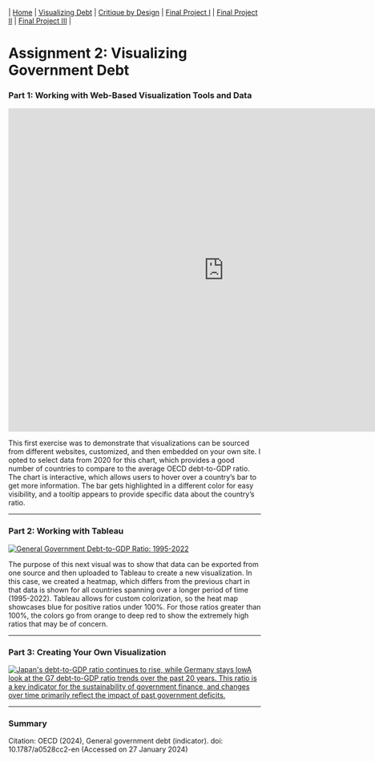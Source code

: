 | [Home](https://kcufford.github.io/portfolio/) | [Visualizing Debt](visualizing-government-debt) | [Critique by Design](critique-by-design) | [Final Project I](final-project-part-one) | [Final Project II](final-project-part-two) | [Final Project III](final-project-part-three) |

# Assignment 2: Visualizing Government Debt

### Part 1: Working with Web-Based Visualization Tools and Data

<iframe src="https://data.oecd.org/chart/7kiD" width="860" height="645" style="border: 0" mozallowfullscreen="true" webkitallowfullscreen="true" allowfullscreen="true"><a href="https://data.oecd.org/chart/7kiD" target="_blank">OECD Chart: General government debt, Total, % of GDP, Annual, 2020</a></iframe>


This first exercise was to demonstrate that visualizations can be sourced from different websites, customized, and then embedded on your own site. I opted to select data from 2020 for this chart, which provides a good number of countries to compare to the average OECD debt-to-GDP ratio. The chart is interactive, which allows users to hover over a country’s bar to get more information. The bar gets highlighted in a different color for easy visibility, and a tooltip appears to provide specific data about the country’s ratio.

-------------

### Part 2: Working with Tableau

<div class='tableauPlaceholder' id='viz1706575459696' style='position: relative'><noscript><a href='#'><img alt='General Government Debt-to-GDP Ratio: 1995-2022 ' src='https:&#47;&#47;public.tableau.com&#47;static&#47;images&#47;De&#47;DebttoGDP1995-2020&#47;DebttoGDP&#47;1_rss.png' style='border: none' /></a></noscript><object class='tableauViz'  style='display:none;'><param name='host_url' value='https%3A%2F%2Fpublic.tableau.com%2F' /> <param name='embed_code_version' value='3' /> <param name='site_root' value='' /><param name='name' value='DebttoGDP1995-2020&#47;DebttoGDP' /><param name='tabs' value='no' /><param name='toolbar' value='yes' /><param name='static_image' value='https:&#47;&#47;public.tableau.com&#47;static&#47;images&#47;De&#47;DebttoGDP1995-2020&#47;DebttoGDP&#47;1.png' /> <param name='animate_transition' value='yes' /><param name='display_static_image' value='yes' /><param name='display_spinner' value='yes' /><param name='display_overlay' value='yes' /><param name='display_count' value='yes' /><param name='language' value='en-US' /></object></div>
<script type='text/javascript'>
  var divElement = document.getElementById('viz1706575459696');
  var vizElement = divElement.getElementsByTagName('object')[0];
  vizElement.style.width='100%';vizElement.style.height=(divElement.offsetWidth*0.75)+'px';
  var scriptElement = document.createElement('script');
  scriptElement.src = 'https://public.tableau.com/javascripts/api/viz_v1.js';
  vizElement.parentNode.insertBefore(scriptElement, vizElement);
</script>

The purpose of this next visual was to show that data can be exported from one source and then uploaded to Tableau to create a new visualization.  In this case, we created a heatmap, which differs from the previous chart in that data is shown for all countries spanning over a longer period of time (1995-2022).  Tableau allows for custom colorization, so the heat map showcases blue for positive ratios under 100%. For those ratios greater than 100%, the colors go from orange to deep red to show the extremely high ratios that may be of concern.

-------------

### Part 3: Creating Your Own Visualization

<div class='tableauPlaceholder' id='viz1706464674990' style='position: relative'><noscript><a href='#'><img alt='Japan&#39;s debt-to-GDP ratio continues to rise, while Germany stays lowA look at the G7 debt-to-GDP ratio trends over the past 20 years. This ratio is a key indicator for the sustainability of government finance, and changes over time primarily reflect the impact of past government deficits. ' src='https:&#47;&#47;public.tableau.com&#47;static&#47;images&#47;G7&#47;G7DebttoGDP2002-2022&#47;G7&#47;1_rss.png' style='border: none' /></a></noscript><object class='tableauViz'  style='display:none;'><param name='host_url' value='https%3A%2F%2Fpublic.tableau.com%2F' /> <param name='embed_code_version' value='3' /> <param name='site_root' value='' /><param name='name' value='G7DebttoGDP2002-2022&#47;G7' /><param name='tabs' value='no' /><param name='toolbar' value='yes' /><param name='static_image' value='https:&#47;&#47;public.tableau.com&#47;static&#47;images&#47;G7&#47;G7DebttoGDP2002-2022&#47;G7&#47;1.png' /> <param name='animate_transition' value='yes' /><param name='display_static_image' value='yes' /><param name='display_spinner' value='yes' /><param name='display_overlay' value='yes' /><param name='display_count' value='yes' /><param name='language' value='en-US' /></object></div> 
<script type='text/javascript'>
  var divElement = document.getElementById('viz1706464674990');
  var vizElement = divElement.getElementsByTagName('object')[0];
  vizElement.style.width='100%';vizElement.style.height=(divElement.offsetWidth*0.75)+'px';
  var scriptElement = document.createElement('script');
  scriptElement.src = 'https://public.tableau.com/javascripts/api/viz_v1.js';
  vizElement.parentNode.insertBefore(scriptElement, vizElement);
</script>




-------------

### Summary


Citation: OECD (2024), General government debt (indicator). doi: 10.1787/a0528cc2-en (Accessed on 27 January 2024)
